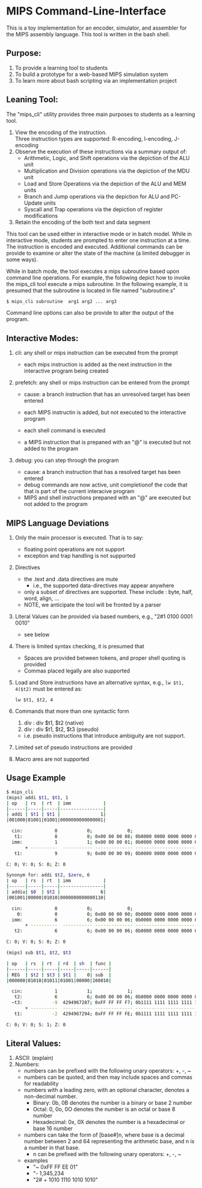 # MIPS Command-Line-Interface

This is a toy implementation for an encoder, simulator, and assembler for the MIPS assembly language.  This tool is written in the bash shell.

## Purpose:

1. To provide a learning tool to students
1. To build a prototype for a web-based MIPS simulation system
1. To learn more about bash scripting via an implementation project


## Leaning Tool:

The "mips_cli" utility provides three main purposes to students as a learning tool.  

   1. View the encoding of the instruction.  
      Three instruction types are supported:  R-encoding, I-encoding, J-encoding
   1. Observe the execution of these instructions via a summary output of:
      - Arithmetic, Logic, and Shift operations via the depiction of the ALU unit
      - Multiplication and Division operations via the depiction of the MDU unit
      - Load and Store Operations via the depiction of the ALU and MEM units
      - Branch and Jump operations via the depiction for ALU and PC-Update units
      - Syscall and Trap operations via the depiction of register modifications
   1. Retain the encoding of the both text and data segment

This tool can be used either in interactive mode or in batch model.  While in interactive mode, students are prompted to enter one instruction at a time.  The instruction is encoded and executed.  Additional commands can be provide to examine or alter the state of the machine (a limited debugger in some ways).

While in batch mode, the tool executes a mips subroutine based upon command line operations.  For example, the following depict how to invoke the mips_cli tool execute a mips subroutine. In the following example, it is presumed that the subroutine is located in file named "subroutine.s"

   ```bash
   $ mips_cli subroutine  arg1 arg2 ... arg3
   ```
Command line options can also be provide to alter the output of the program.

## Interactive Modes:

1. cli:   any shell or mips instruction can be executed from the prompt
   - each mips instruction is added as the next instruction in the interactive program being created

1. prefetch: any shell or mips instruction can be entered from the prompt
   - cause: a branch instruction that has an unresolved target has been entered
   - each MIPS instructin is added, but not executed to the interactive program

   - each shell command is executed
   - a MIPS instruction that is prepaned with an "@" is executed but not added to the program

1. debug: you can step through the program
   - cause: a branch instruction that has a resolved target has been entered
   - debug commands are now active, unit completionof the code that that is part of the current interacive program
   - MIPS and shell instructions prepaned with an "@" are executed but not added to the program




## MIPS Language Deviations
   1. Only the main processor is executed. That is to say:
      - floating point operations are not support
      - exception and trap handling is not supported
   1. Directives
      - the .text and .data directives are mute
        - i.e., the supported data-directives may appear anywhere
      - only a subset of directives are supported.  These include
        : byte, half, word, align, ...
      - NOTE, we anticipate the tool will be fronted by a parser
   
   1. Literal Values can be provided via based numbers, e.g., "2#1 0100 0001 0010"
      - see below
   1. There is limited syntax checking, it is presumed that
      - Spaces are provided between tokens, and proper shell quoting is provided
      - Commas placed legally are also supported 
   1. Load and Store instructions have an alternative syntax, e.g., `lw $t1, 4($t2)` must be entered as:
       ```
       lw $t1, $t2, 4
       ```  
   1. Commands that more than one syntactic form
      1. div :  div $t1, $t2  (native)
      1. div :  div $t1, $t2, $t3 (pseudo)
      * i.e. pseudo instructions that introduce ambiguity are not support.

   1. Limited set of pseudo instructions are provided
   1. Macro ares are not supported


## Usage Example

   ```bash
   $ mips_cli
   (mips) addi $t1, $t1, 1
   | op   | rs  | rt  | imm            |
   |------|-----|-----|----------------|
   | addi | $t1 | $t1 |               1|
   |001000|01001|01001|0000000000000001|

     cin:            0           0;             0;                                         0;
      t1:            8           8; 0x00 00 00 08; 0b0000 0000 0000 0000 0000 0000 0000 1000;
     imm:            1           1; 0x00 00 00 01; 0b0000 0000 0000 0000 0000 0000 0000 0001; "1"
          + ----------  ----------- -------------- ------------------------------------------
      t1:            9           9; 0x00 00 00 09; 0b0000 0000 0000 0000 0000 0000 0000 1001;

   C: 0; V: 0; S: 0; Z: 0
 
 Synonym for: addi $t2, $zero, 6
   | op   | rs  | rt  | imm            |
   |------|-----|-----|----------------|
   | addiu| $0  | $t2 |               6|
   |001001|00000|01010|0000000000000110|

     cin:            0           0;             0;                                         0;
       0:            0           0; 0x00 00 00 00; 0b0000 0000 0000 0000 0000 0000 0000 0000;
     imm:            6           6; 0x00 00 00 06; 0b0000 0000 0000 0000 0000 0000 0000 0110; "6"
          + ----------  ----------- -------------- ------------------------------------------
      t2:            6           6; 0x00 00 00 06; 0b0000 0000 0000 0000 0000 0000 0000 0110;

   C: 0; V: 0; S: 0; Z: 0

(mips) sub $t1, $t2, $t3

   | op   | rs  | rt  | rd  | sh  | func |
   |------|-----|-----|-----|-----|------|
   | REG  | $t2 | $t3 | $t1 |    0| sub  |
   |000000|01010|01011|01001|00000|100010|

     cin:            1           1;             1;                                         1;
      t2:            6           6; 0x00 00 00 06; 0b0000 0000 0000 0000 0000 0000 0000 0110;
     ~t3:           -9  4294967287; 0xFF FF FF F7; 0b1111 1111 1111 1111 1111 1111 1111 0111;
          + ----------  ----------- -------------- ------------------------------------------
      t1:           -2  4294967294; 0xFF FF FF FE; 0b1111 1111 1111 1111 1111 1111 1111 1110;

   C: 0; V: 0; S: 1; Z: 0
   ```

## Literal Values:
   1. ASCII:  (explain)
   1. Numbers:
      - numbers can be prefixed with the following unary operators: +, -, ~
      - numbers can be quoted, and then may include spaces and commas for readability
      - numbers with a leading zero, with an optional character, denotes a non-decimal number.  
        - Binary: 0b, 0B denotes the number is a binary or base 2 number
        - Octal:  0, 0o, 0O denotes the number is an octal or base 8 number
        - Hexadecimal: 0x, 0X  denotes the number is a hexadecimal or base 16 number
      - numbers can take the form of [base#]n, where base is a decimal number between 2 and 64 representing the arithmetic base, and n is a number in that base.
        - n can be prefixed with the following unary operators: +, -, ~
      - examples
        - "~ 0xFF FF EE 01"
        - "- 1,345,234
         - "2# + 1010 1110 1010 1010"

